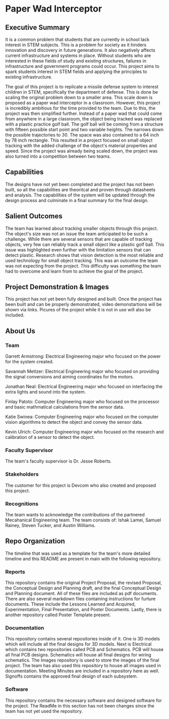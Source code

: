 # Paper Wad Interceptor

## Executive Summary

It is a common problem that students that are currently in school lack interest in STEM subjects. This is a problem for society as it hinders innovation and
discovery in future generations. It also negatively affects current infrastructure and systems in place. Without students who are interested in these fields
of study and existing structures, failures in infrastructure and government programs could occur. This project aims to spark students interest in STEM
fields and applying the principles to existing infrastructure.

The goal of this project is to replicate a missile defense system to interest children in STEM, specifically the department of defense. This is done be
scaling the original problem down to a smaller area. This scale down is proposed as a paper wad interceptor in a classroom. However, this project is
incredibly ambitious for the time provided to the team. Due to this, the project was then simplified further. Instead of a paper wad that could come from
anywhere in a large classroom, the object being tracked was replaced with a plastic practice golf ball. The golf ball will be coming from a structure with
fifteen possible start point and two variable heights. The narrows down the possible trajectories to 30. The space was also contained to a 64 inch by 78
inch rectangle. This resulted in a project focused on small object tracking with the added challenge of the object's material properties and speed. Since
the project was already being scaled down, the project was also turned into a competition between two teams. 

## Capabilities

The designs have not yet been completed and the project has not been built, so all the capabilities are theoritcal and proven through datasheets and analysis. The capabilities of the system will be updated
through the design process and culminate in a final summary for the final design.

## Salient Outcomes

The team has learned about tracking smaller objects through this project. The object's size was not an issue the team anticipated to be such a challenge.
While there are several sensors that are capable of tracking objects, very few can reliably track a small object like a plastic golf ball. This issue was
highlighted even further with the limitation sensors that can detect plastic. Research shows that vision detection is the most reliable and used technology
for small object tracking. This was an outcome the team was not expecting from the project. This difficulty was something the team had to overcome and learn
from to achieve the goal of the project.

## Project Demonstration & Images

This project has not yet been fully designed and built. Once the project has been built and can be properly demonstrated, video demonstartions will be shown
via links. Picures of the project while it is not in use will also be included.

## About Us

### Team

Garrett Armstrong: Electrical Engineering major who focused on the power for the system created.

Savannah Metlzer: Electrical Engineering major who focused on providing the signal conversions and aiming coordinates for the motors.

Jonathan Neal: Electrical Engineering major who focused on interfacing the extra lights and sound into the system.

Finlay Patoto: Computer Engineering major who focused on the processor and basic mathmatical calculations from the sensor data.

Katie Swinea: Computer Engineering major who focused on the computer vision algorithms to detect the object and convey the sensor data.

Kevin Ulrich: Computer Engineering major who focused on the research and calibration of a sensor to detect the object.

### Faculty Supervisor

The team's faculty supervisor is Dr. Jesse Roberts.

### Stakeholders

The customer for this project is Devcom who also created and proposed this project.

### Recognitions

The team wants to acknowledge the contributions of the partnered Mecahanical Engineering team. The team consists of: Ishak Lamei, Samuel Rainey, Steven
Tucker, and Austin Williams.

## Repo Organization

The timeline that was used as a template for the team's more detailed timeline and this README are present in main with the following repository.


### Reports

This repository contains the original Project Proposal, the revised Proposal, the Conceptual Design and Planning draft, and the final Conceptual Design and
Planning document. All of these files are included as pdf documents. There are also several markdown files containing instructions for furture documents. 
These include the Lessons Learned and Acquired, Experimentation, Final Presentation, and Poster Documents. Lastly, there is another repository called Poster
Template present.

### Documentation

This repository contains several repositories inside of it. One is 3D models which will include all the final designs for 3D models. Next is Electrical which
contains two repositories called PCB and Schematics. PCB will house all final PCB designs. Schematics will house all final designs for wiring schematics. The
Images repository is used to store the images of the final project. The team has also used this repository to house all images used in documentation. Meeting
Minutes are included in a repository here as well. Signoffs contains the approved final design of each subsystem. 

### Software

This repository contains the necessary software and designed software for the project. The ReadMe in this section has not been changes since the team has
not yet used the repository.
